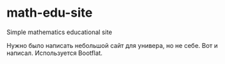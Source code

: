 # math-edu-site
Simple mathematics educational site

Нужно было написать небольшой сайт для универа, но не себе. Вот и написал.
Используется Bootflat.
